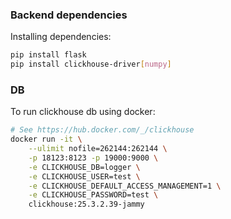 ### Backend dependencies

Installing dependencies:
```bash
pip install flask
pip install clickhouse-driver[numpy]
```

### DB

To run clickhouse db using docker:
```bash
# See https://hub.docker.com/_/clickhouse
docker run -it \
    --ulimit nofile=262144:262144 \
    -p 18123:8123 -p 19000:9000 \
    -e CLICKHOUSE_DB=logger \
    -e CLICKHOUSE_USER=test \
    -e CLICKHOUSE_DEFAULT_ACCESS_MANAGEMENT=1 \
    -e CLICKHOUSE_PASSWORD=test \
    clickhouse:25.3.2.39-jammy
```